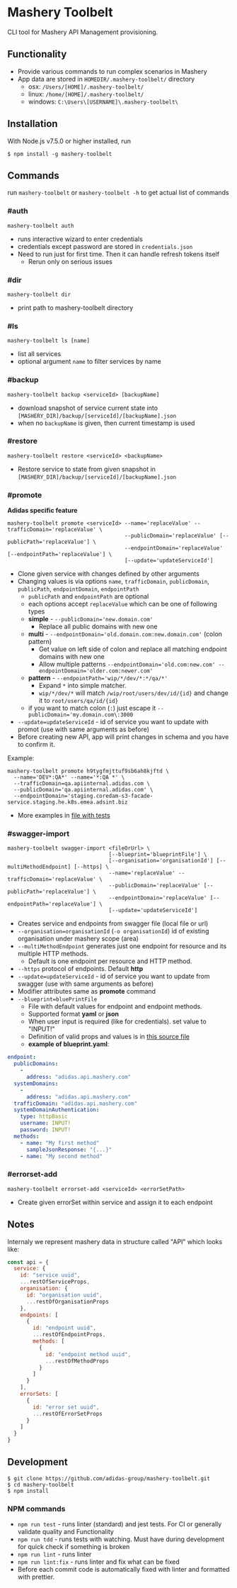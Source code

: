 # Mashery Toolbelt

CLI tool for Mashery API Management provisioning.



## Functionality

- Provide various commands to run complex scenarios in Mashery
- App data are stored in `HOMEDIR/.mashery-toolbelt/` directory
  - osx: `/Users/[HOME]/.mashery-toolbelt/`
  - linux: `/home/[HOME]/.mashery-toolbelt/`
  - windows: `C:\Users\[USERNAME]\.mashery-toolbelt\`



## Installation

With Node.js v7.5.0 or higher installed, run

```
$ npm install -g mashery-toolbelt
```



## Commands

run `mashery-toolbelt` or `mashery-toolbelt -h` to get actual list of commands


### #auth

```
mashery-toolbelt auth
```

- runs interactive wizard to enter credentials
- credentials except password are stored in `credentials.json`
- Need to run just for first time. Then it can handle refresh tokens itself
  - Rerun only on serious issues

### #dir

```
mashery-toolbelt dir
```

- print path to mashery-toolbelt directory


### #ls

```
mashery-toolbelt ls [name]
```

- list all services
- optional argument `name` to filter services by name


### #backup

```
mashery-toolbelt backup <serviceId> [backupName]
```

- download snapshot of service current state into `[MASHERY_DIR]/backup/[serviceId]/[backupName].json`
- when no `backupName` is given, then current timestamp is used


### #restore

```
mashery-toolbelt restore <serviceId> <backupName>
```

- Restore service to state from given snapshot in `[MASHERY_DIR]/backup/[serviceId]/[backupName].json`


### #promote

**Adidas specific feature**


```
mashery-toolbelt promote <serviceId> --name='replaceValue' --trafficDomain='replaceValue' \
                                     --publicDomain='replaceValue' [--publicPath='replaceValue'] \
                                     --endpointDomain='replaceValue' [--endpointPath='replaceValue'] \
                                     [--update='updateServiceId']
```

- Clone given service with changes defined by other arguments
- Changing values is via options `name`, `trafficDomain`, `publicDomain`, `publicPath`, `endpointDomain`, `endpointPath`
  - `publicPath` and `endpointPath` are optional
  - each options accept `replaceValue` which can be one of following types
  - **simple** - `--publicDomain='new.domain.com'`
    - Replace all public domains with new one
  - **multi** - `--endpointDomain='old.domain.com:new.domain.com'` (colon pattern)
    - Get value on left side of colon and replace all matching endpoint domains with new one
    - Allow multiple patterns `--endpointDomain='old.com:new.com' --endpointDomain='older.com:newer.com'`
  - **pattern** - `--endpointPath='wip/*/dev/*:*/qa/*'`
    - Expand `*` into simple matcher.
    - `wip/*/dev/*` will match `/wip/root/users/dev/id/{id}` and change it to `root/users/qa/id/{id}`
  - if you want to match colon (`:`) just escape it `--publicDomain='my.domain.com\:3000`
- `--update=updateServiceId` - id of service you want to update with promot (use with same arguments as before)
- Before creating new API, app will print changes in schema and you have to confirm it.


Example:

```
mashery-toolbelt promote h9tygfmjttuf9sb6ah8kjftd \
  --name='DEV*:QA*' --name='*:QA *' \
  --trafficDomain=qa.apiinternal.adidas.com \
  --publicDomain='qa.apiinternal.adidas.com' \
  --endpointDomain='staging.coredam-s3-facade-service.staging.he.k8s.emea.adsint.biz
```

- More examples in [file with tests](test/workflow/adidas/promoteApi.test.js)

### #swagger-import

```
mashery-toolbelt swagger-import <fileOrUrl> \
                                [--blueprint='blueprintFile'] \
                                [--organisation='organisationId'] [--multiMethodEndpoint] [--https] \
                                --name='replaceValue' --trafficDomain='replaceValue' \
                                --publicDomain='replaceValue' [--publicPath='replaceValue'] \
                                --endpointDomain='replaceValue' [--endpointPath='replaceValue'] \
                                [--update='updateServiceId']
```

- Creates service and endpoints from swagger file (local file or url)
- `--organisation=organisationId` (`-o organisationId`) id of existing organisation under mashery scope (area)
- `--multiMethodEndpoint` generates just one endpoint for resource and its multiple HTTP methods.
  - Default is one endpoint per resource and HTTP method.
- `--https` protocol of endpoints. Default **http**
- `--update=updateServiceId` - id of service you want to update from swagger (use with same arguments as before)
- Modifier attributes same as **promote** command
- `--blueprint=bluePrintFile`
  - File with default values for endpoint and endpoint methods.
  - Supported format **yaml** or **json**
  - When user input is required (like for credentials). set value to "INPUT!"
  - Definition of valid props and values is in [this source file](https://github.com/adidas-group/mashery-toolbelt/blob/master/src/workflow/adidas/utils/blueprintPropTypes.js#L13)
  - **example of blueprint.yaml**:

```yaml
endpoint:
  publicDomains:
    -
      address: "adidas.api.mashery.com"
  systemDomains:
    -
      address: "adidas.api.mashery.com"
  trafficDomain: "adidas.api.mashery.com"
  systemDomainAuthentication:
    type: httpBasic
    username: INPUT!
    password: INPUT!
  methods:
    - name: "My first method"
      sampleJsonResponse: "{...}"
    - name: "My second method"
```



### #errorset-add

```
mashery-toolbelt errorset-add <serviceId> <errorSetPath>
```

- Create given errorSet within service and assign it to each endpoint


## Notes

Internaly we represent mashery data in structure called "API" which looks like:

```js
const api = {
  service: {
    id: "service uuid",
    ...restOfServiceProps,
    organisation: {
      id: "organisation uuid",
      ...restOfOrganisationProps
    },
    endpoints: [
      {
        id: "endpoint uuid",
        ...restOfEndpointProps,
        methods: [
          {
            id: "endpoint method uuid",
            ...restOfMethodProps
          }
        ]
      }
    ],
    errorSets: [
      {
        id: "error set uuid",
        ...restOfErrorSetProps
      }
    ]
  }
}
```


## Development

```
$ git clone https://github.com/adidas-group/mashery-toolbelt.git
$ cd mashery-toolbelt
$ npm install
```

### NPM commands

- `npm run test` - runs linter (standard) and jest tests. For CI or generally validate quality and Functionality
- `npm run tdd` - runs tests with watching. Must have during development for quick check if something is broken
- `npm run lint` - runs linter
- `npm run lint:fix` - runs linter and fix what can be fixed
- Before each commit code is automatically fixed with linter and formatted with prettier.
